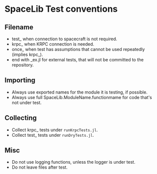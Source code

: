 # SpaceLib Test conventions

## Filename
- test_ when connection to spacecraft is not required.
- krpc_ when KRPC connection is needed.
- once_ when test has assumptions that cannot be used repeatedly (implies krpc_).
- end with _ex.jl for external tests, that will not be committed to the repository.

## Importing
- Always use exported names for the module it is testing, if possible.
- Always use full SpaceLib.ModuleName.functionmame for code that's not under test.

## Collecting
- Collect krpc_ tests under `runKrpcTests.jl`.
- Collect test_ tests under `runDryTests.jl`.

## Misc
- Do not use logging functions, unless the logger is under test.
- Do not leave files after test.
